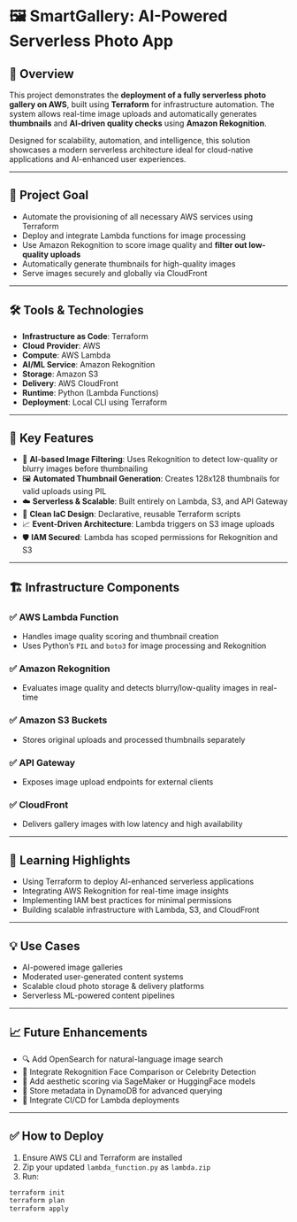 # 🖼️ SmartGallery: AI-Powered Serverless Photo App

## 📘 Overview
This project demonstrates the **deployment of a fully serverless photo gallery on AWS**, built using **Terraform** for infrastructure automation. The system allows real-time image uploads and automatically generates **thumbnails** and **AI-driven quality checks** using **Amazon Rekognition**.

Designed for scalability, automation, and intelligence, this solution showcases a modern serverless architecture ideal for cloud-native applications and AI-enhanced user experiences.

---

## 🎯 Project Goal

- Automate the provisioning of all necessary AWS services using Terraform
- Deploy and integrate Lambda functions for image processing
- Use Amazon Rekognition to score image quality and **filter out low-quality uploads**
- Automatically generate thumbnails for high-quality images
- Serve images securely and globally via CloudFront

---

## 🛠️ Tools & Technologies

- **Infrastructure as Code**: Terraform
- **Cloud Provider**: AWS
- **Compute**: AWS Lambda
- **AI/ML Service**: Amazon Rekognition
- **Storage**: Amazon S3
- **Delivery**: AWS CloudFront
- **Runtime**: Python (Lambda Functions)
- **Deployment**: Local CLI using Terraform

---

## 🧩 Key Features

- 🔁 **AI-based Image Filtering**: Uses Rekognition to detect low-quality or blurry images before thumbnailing
- 🖼️ **Automated Thumbnail Generation**: Creates 128x128 thumbnails for valid uploads using PIL
- ☁️ **Serverless & Scalable**: Built entirely on Lambda, S3, and API Gateway
- 🧾 **Clean IaC Design**: Declarative, reusable Terraform scripts
- 📈 **Event-Driven Architecture**: Lambda triggers on S3 image uploads
- 🛡️ **IAM Secured**: Lambda has scoped permissions for Rekognition and S3

---

## 🏗️ Infrastructure Components

### ✅ AWS Lambda Function
- Handles image quality scoring and thumbnail creation
- Uses Python’s `PIL` and `boto3` for image processing and Rekognition

### ✅ Amazon Rekognition
- Evaluates image quality and detects blurry/low-quality images in real-time

### ✅ Amazon S3 Buckets
- Stores original uploads and processed thumbnails separately

### ✅ API Gateway
- Exposes image upload endpoints for external clients

### ✅ CloudFront
- Delivers gallery images with low latency and high availability

---

## 🧠 Learning Highlights

- Using Terraform to deploy AI-enhanced serverless applications
- Integrating AWS Rekognition for real-time image insights
- Implementing IAM best practices for minimal permissions
- Building scalable infrastructure with Lambda, S3, and CloudFront

---

## 💡 Use Cases

- AI-powered image galleries
- Moderated user-generated content systems
- Scalable cloud photo storage & delivery platforms
- Serverless ML-powered content pipelines

---

## 📈 Future Enhancements

- 🔍 Add OpenSearch for natural-language image search
- 👥 Integrate Rekognition Face Comparison or Celebrity Detection
- 🧠 Add aesthetic scoring via SageMaker or HuggingFace models
- 🧾 Store metadata in DynamoDB for advanced querying
- 🧪 Integrate CI/CD for Lambda deployments

---

## ✅ How to Deploy

1. Ensure AWS CLI and Terraform are installed
2. Zip your updated `lambda_function.py` as `lambda.zip`
3. Run:

```bash
terraform init
terraform plan
terraform apply
